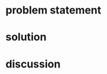 # problem statement

<!--
- X behaves this way, which breaks Y
-->

# solution

<!--
- decouple X & Y
- make Y a standalone component, etc
-->

# discussion

<!--
- here's a GIF of X revamped
- here's a GIF of Y revamped
-->

<!--
// here's a handy bash function to load into your shell profile so you can convert
// screen recordings to animated GIFs!
// movToGif my-screen-recording.mov ==> my-screen-recording.mov.gif
function movToGif() {
  `ffmpeg -i $1 -pix_fmt rgb24 -r 5 -f gif - | gifsicle --optimize=4 --delay=20 > $1.gif`;
}
-->
